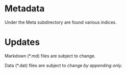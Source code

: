 # Metadata

Under the Meta subdirectory are found various indices.

# Updates

Markdown (*.md) files are subject to change.

Data (*.dat) files are subject to change _by appending only_.
